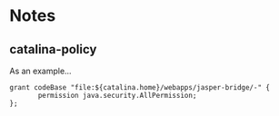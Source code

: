 # Notes

## catalina-policy

As an example...

```
grant codeBase "file:${catalina.home}/webapps/jasper-bridge/-" {
       permission java.security.AllPermission;
};
```
